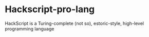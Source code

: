 # Hackscript-pro-lang
HackScript is a Turing-complete (not so), estoric-style, high-level programming language
